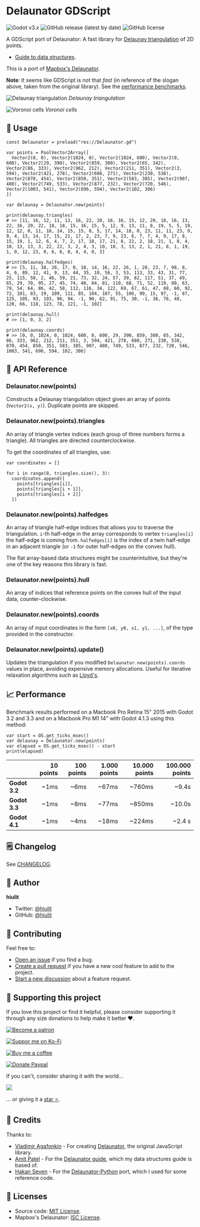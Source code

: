 # Delaunator GDScript

![Godot v3.x](https://img.shields.io/badge/Godot-v3.x-%23478cbf?logo=godot-engine&logoColor=white&style=flat-square) ![GitHub release (latest by date)](https://img.shields.io/github/v/release/hiulit/Delaunator-GDScript?&style=flat-square) ![GitHub license](https://img.shields.io/github/license/hiulit/Delaunator-GDScript?&style=flat-square)

A GDScript port of Delaunator: A fast library for [Delaunay triangulation](https://en.wikipedia.org/wiki/Delaunay_triangulation) of 2D points.

* [Guide to data structures](/DATA_STRUCTURES.md).

This is a port of [Mapbox's Delaunator](https://github.com/mapbox/delaunator).

**Note**: It seems like GDScript is not that *fast* (in reference of the slogan above, taken from the original library). See the [performance benchmarks](#performance).

![Delaunay triangulation](/examples/00-a-delaunay-triangulation.png)
*Delaunay triangulation*

![Voronoi cells](/examples/00-b-voronoi-cells.png)
*Voronoi cells*

## 🚀 Usage

```gdscript
const Delaunator = preload("res://Delaunator.gd")

var points = PoolVector2Array([
  Vector2(0, 0), Vector2(1024, 0), Vector2(1024, 600), Vector2(0, 600), Vector2(29, 390), Vector2(859, 300), Vector2(65, 342), Vector2(86, 333), Vector2(962, 212), Vector2(211, 351), Vector2(3, 594), Vector2(421, 278), Vector2(608, 271), Vector2(230, 538), Vector2(870, 454), Vector2(850, 351), Vector2(583, 385), Vector2(907, 480), Vector2(749, 533), Vector2(877, 232), Vector2(720, 546), Vector2(1003, 541), Vector2(696, 594), Vector2(102, 306)
])

var delaunay = Delaunator.new(points)

print(delaunay.triangles)
# >> [11, 16, 12, 11, 13, 16, 22, 20, 16, 16, 15, 12, 20, 18, 16, 13, 22, 16, 20, 22, 18, 18, 15, 16, 15, 5, 12, 9, 13, 11, 8, 19, 5, 5, 19, 12, 12, 0, 11, 18, 14, 15, 15, 8, 5, 17, 14, 18, 0, 23, 11, 11, 23, 9, 9, 4, 13, 14, 17, 15, 21, 17, 2, 23, 7, 9, 23, 6, 7, 7, 4, 9, 17, 8, 15, 19, 1, 12, 6, 4, 7, 2, 17, 18, 17, 21, 8, 22, 2, 18, 21, 1, 8, 4, 10, 13, 13, 3, 22, 22, 3, 2, 4, 3, 10, 10, 3, 13, 2, 1, 21, 8, 1, 19, 1, 0, 12, 23, 0, 6, 6, 0, 4, 4, 0, 3]

print(delaunay.halfedges)
# >> [5, 11, 38, 28, 17, 0, 18, 14, 16, 22, 26, 1, 20, 23, 7, 98, 8, 4, 6, 89, 12, 41, 9, 13, 44, 35, 10, 56, 3, 53, 113, 33, 43, 31, 77, 25, 115, 50, 2, 46, 59, 21, 73, 32, 24, 57, 39, 82, 117, 51, 37, 49, 65, 29, 70, 95, 27, 45, 74, 40, 84, 81, 110, 68, 71, 52, 119, 80, 63, 79, 54, 64, 86, 42, 58, 112, 116, 34, 122, 69, 67, 61, 47, 88, 60, 92, 72, 101, 83, 19, 109, 111, 85, 104, 107, 55, 106, 99, 15, 97, -1, 87, 125, 105, 93, 103, 96, 94, -1, 90, 62, 91, 75, 30, -1, 36, 76, 48, 120, 66, 118, 123, 78, 121, -1, 102]

print(delaunay.hull)
# >> [1, 0, 3, 2]

print(delaunay.coords)
# >> [0, 0, 1024, 0, 1024, 600, 0, 600, 29, 390, 859, 300, 65, 342, 86, 333, 962, 212, 211, 351, 3, 594, 421, 278, 608, 271, 230, 538, 870, 454, 850, 351, 583, 385, 907, 480, 749, 533, 877, 232, 720, 546, 1003, 541, 696, 594, 102, 306]

```

## 📑 API Reference

### Delaunator.new(points)

Constructs a Delaunay triangulation object given an array of points (`Vector2(x, y)`). Duplicate points are skipped.

### Delaunator.new(points).triangles

An array of triangle vertex indices (each group of three numbers forms a triangle). All triangles are directed counterclockwise.

To get the coordinates of all triangles, use:

```gdscript
var coordinates = []

for i in range(0, triangles.size(), 3):
  coordinates.append([
	points[triangles[i]],
	points[triangles[i + 1]],
	points[triangles[i + 2]]
  ])
```

### Delaunator.new(points).halfedges

An array of triangle half-edge indices that allows you to traverse the triangulation.
`i`-th half-edge in the array corresponds to vertex `triangles[i]` the half-edge is coming from.
`halfedges[i]` is the index of a twin half-edge in an adjacent triangle (or `-1` for outer half-edges on the convex hull).

The flat array-based data structures might be counterintuitive, but they're one of the key reasons this library is fast.

### Delaunator.new(points).hull

An array of indices that reference points on the convex hull of the input data, counter-clockwise.

### Delaunator.new(points).coords

An array of input coordinates in the form `[x0, y0, x1, y1, ...]`, of the type provided in the constructor.

### Delaunator.new(points).update()

Updates the triangulation if you modified `Delaunator.new(points).coords` values in place, avoiding expensive memory allocations. Useful for iterative relaxation algorithms such as [Lloyd's](https://en.wikipedia.org/wiki/Lloyd%27s_algorithm).

## 📈 Performance

Benchmark results performed on a Macbook Pro Retina 15" 2015 with Godot 3.2 and 3.3 and on a Macbook Pro M1 14" with Godot 4.1.3 using this method:

```gdscript
var start = OS.get_ticks_msec()
var delaunay = Delaunator.new(points)
var elapsed = OS.get_ticks_msec() - start
print(elapsed)
```

| | 10 points | 100 points | 1.000 points | 10.000 points | 100.000 points |
| :-- | --: | --: | --: | --: | --: |
| **Godot 3.2** | ~1ms | ~6ms | ~67ms | ~760ms | ~9.4s |
| **Godot 3.3** | ~1ms | ~8ms | ~77ms | ~850ms | ~10.0s |
| **Godot 4.1** | ~1ms | ~4ms | ~18ms | ~224ms | ~2.4 s |


## 🗒️ Changelog

See [CHANGELOG](/CHANGELOG.md).

## 👤 Author

**hiulit**

- Twitter: [@hiulit](https://twitter.com/hiulit)
- GitHub: [@hiulit](https://github.com/hiulit)

## 🤝 Contributing

Feel free to:

- [Open an issue](https://github.com/hiulit/Delaunator-GDScript/issues) if you find a bug.
- [Create a pull request](https://github.com/hiulit/Delaunator-GDScript/pulls) if you have a new cool feature to add to the project.
- [Start a new discussion](https://github.com/hiulit/Delaunator-GDScript/discussions) about a feature request.


## 🙌 Supporting this project

If you love this project or find it helpful, please consider supporting it through any size donations to help make it better ❤️.

[![Become a patron](https://img.shields.io/badge/Become_a_patron-ff424d?logo=Patreon&style=for-the-badge&logoColor=white)](https://www.patreon.com/hiulit)

[![Suppor me on Ko-Fi](https://img.shields.io/badge/Support_me_on_Ko--fi-F16061?logo=Ko-fi&style=for-the-badge&logoColor=white)](https://ko-fi.com/F2F7136ND)

[![Buy me a coffee](https://img.shields.io/badge/Buy_me_a_coffee-FFDD00?logo=buy-me-a-coffee&style=for-the-badge&logoColor=black)](https://www.buymeacoffee.com/hiulit)

[![Donate Paypal](https://img.shields.io/badge/PayPal-00457C?logo=PayPal&style=for-the-badge&label=Donate)](https://www.paypal.com/paypalme/hiulit)

If you can't, consider sharing it with the world...

[![](https://img.shields.io/badge/Share_on_Twitter-1DA1F2?style=for-the-badge&logo=twitter&logoColor=white)](https://twitter.com/intent/tweet?url=https%3A%2F%2Fgithub.com%2Fhiulit%2FDelaunator-GDScript&text=%22Delaunator-GDScript%22%0AA%20GDScript%20port%20of%20Delaunator%3A%20A%20fast%20library%20for%20Delaunay%20triangulation%20of%202D%20points%20by%20%40hiulit)

... or giving it a [star ⭐️](https://github.com/hiulit/Delaunator-GDScript/stargazers).

## 👏 Credits

Thanks to:

- [Vladimir Agafonkin](https://github.com/mourner) - For creating [Delaunator](https://github.com/mapbox/delaunator), the original JavaScript library.
- [Amit Patel](https://github.com/redblobgames) - For the [Delaunator guide](https://mapbox.github.io/delaunator/), which my data structures guide is based of.
- [Hakan Seven](https://github.com/HakanSeven12) - For the [Delaunator-Python](https://github.com/HakanSeven12/Delaunator-Python) port, which I used for some reference code.

## 📝 Licenses

- Source code: [MIT License](/LICENSE).
- Mapbox's Delaunator: [ISC License](/LICENSE_MABOX_DELAUNATOR.txt).
